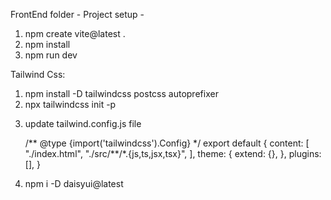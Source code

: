 FrontEnd folder -
Project setup -

1. npm create vite@latest .
2. npm install
3. npm run dev

Tailwind Css:

1. npm install -D tailwindcss postcss autoprefixer
2. npx tailwindcss init -p

3) update tailwind.config.js file

   /** @type {import('tailwindcss').Config} \*/
   export default {
   content: [
   "./index.html",
   "./src/**/\*.{js,ts,jsx,tsx}",
   ],
   theme: {
   extend: {},
   },
   plugins: [],
   }

4) npm i -D daisyui@latest
